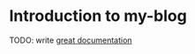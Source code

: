 # Introduction to my-blog

TODO: write [great documentation](http://jacobian.org/writing/what-to-write/)
